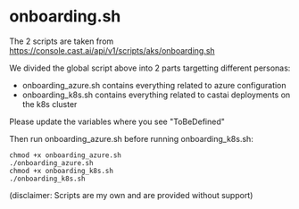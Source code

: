 # onboarding.sh


The 2 scripts are taken from https://console.cast.ai/api/v1/scripts/aks/onboarding.sh

We divided the global script above into 2 parts targetting different personas:
- onboarding_azure.sh contains everything related to azure configuration
- onboarding_k8s.sh contains everything related to castai deployments on the k8s cluster

Please update the variables where you see "ToBeDefined"

Then run onboarding_azure.sh before running onboarding_k8s.sh:
````
chmod +x onboarding_azure.sh
./onboarding_azure.sh
chmod +x onboarding_k8s.sh
./onboarding_k8s.sh
````
 
(disclaimer: Scripts are my own and are provided without support)
